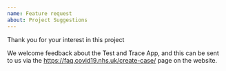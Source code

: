 ```yaml
---
name: Feature request
about: Project Suggestions
---
```


Thank you for your interest in this project

We welcome feedback about the Test and Trace App, and this can be sent to us via the 
https://faq.covid19.nhs.uk/create-case/ page on the website.



